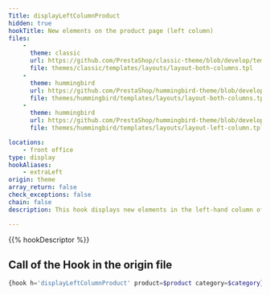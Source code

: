 ```yaml
---
Title: displayLeftColumnProduct
hidden: true
hookTitle: New elements on the product page (left column)
files:
    -
      theme: classic
      url: https://github.com/PrestaShop/classic-theme/blob/develop/templates/layouts/layout-both-columns.tpl
      file: themes/classic/templates/layouts/layout-both-columns.tpl
    -
      theme: hummingbird
      url: https://github.com/PrestaShop/hummingbird-theme/blob/develop/templates/layouts/layout-both-columns.tpl
      file: themes/hummingbird/templates/layouts/layout-both-columns.tpl
    -
      theme: hummingbird
      url: https://github.com/PrestaShop/hummingbird-theme/blob/develop/templates/layouts/layout-left-column.tpl
      file: themes/hummingbird/templates/layouts/layout-left-column.tpl

locations:
    - front office
type: display
hookAliases:
    - extraLeft 
origin: theme
array_return: false
check_exceptions: false
chain: false
description: This hook displays new elements in the left-hand column of the product page

---
```


{{% hookDescriptor %}}

## Call of the Hook in the origin file

```php
{hook h='displayLeftColumnProduct' product=$product category=$category}
```
